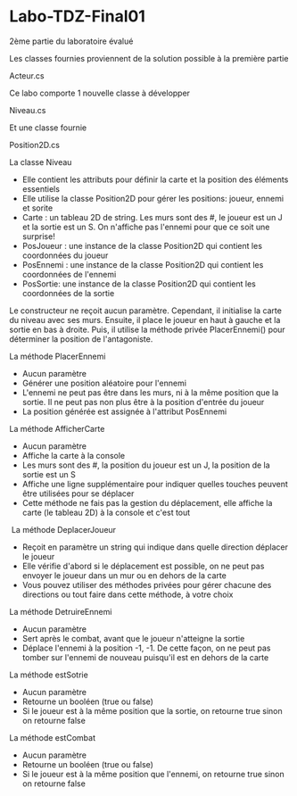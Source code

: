 # Labo-TDZ-Final01
2ème partie du laboratoire évalué

Les classes fournies proviennent de la solution possible à la première partie

Acteur.cs

Ce labo comporte 1 nouvelle classe à développer

Niveau.cs

Et une classe fournie

Position2D.cs


La classe Niveau

- Elle contient les attributs pour définir la carte et la position des éléments essentiels
- Elle utilise la classe Position2D pour gérer les positions: joueur, ennemi et sorite
- Carte : un tableau 2D de string. Les murs sont des #, le joueur est un J et la sortie est un S. On n'affiche pas l'ennemi pour que ce soit une surprise!​
- PosJoueur : une instance de la classe Position2D qui contient les coordonnées du joueur​
- PosEnnemi : une instance de la classe Position2D qui contient les coordonnées de l'ennemi​
- PosSortie: une instance de la classe Position2D qui contient les coordonnées de la sortie​

Le constructeur ne reçoit aucun paramètre. Cependant, il initialise la carte du niveau avec ses murs. Ensuite, il place le joueur en haut à gauche et la sortie en bas à droite. Puis, il utilise la méthode privée PlacerEnnemi() pour déterminer la position de l'antagoniste.


La méthode PlacerEnnemi​

- Aucun paramètre​
- Générer une position aléatoire pour l'ennemi​
- L'ennemi ne peut pas être dans les murs, ni à la même position que la sortie. Il ne peut pas non plus être à la position d'entrée du joueur​
- La position générée est assignée à l'attribut PosEnnemi​
​

La méthode AfficherCarte​

- Aucun paramètre​
- Affiche la carte à la console​
- Les murs sont des #, la position du joueur est un J, la position de la sortie est un S​
- Affiche une ligne supplémentaire pour indiquer quelles touches peuvent être utilisées pour se déplacer​
- Cette méthode ne fais pas la gestion du déplacement, elle affiche la carte (le tableau 2D) à la console et c'est tout​

​
La méthode DeplacerJoueur​

- Reçoit en paramètre un string qui indique dans quelle direction déplacer le joueur​
- Elle vérifie d'abord si le déplacement est possible, on ne peut pas envoyer le joueur dans un mur ou en dehors de la carte​
- Vous pouvez utiliser des méthodes privées pour gérer chacune des directions ou tout faire dans cette méthode, à votre choix


La méthode DetruireEnnemi​

- Aucun paramètre​
- Sert après le combat, avant que le joueur n'atteigne la sortie​
- Déplace l'ennemi à la position -1, -1. De cette façon, on ne peut pas tomber sur l'ennemi de nouveau puisqu'il est en dehors de la carte​
​

La méthode estSotrie​

- Aucun paramètre​
- Retourne un booléen (true ou false)​
- Si le joueur est à la même position que la sortie, on retourne true sinon on retourne false​


La méthode estCombat​

- Aucun paramètre​
- Retourne un booléen (true ou false)​
- Si le joueur est à la même position que l'ennemi, on retourne true sinon on retourne false​